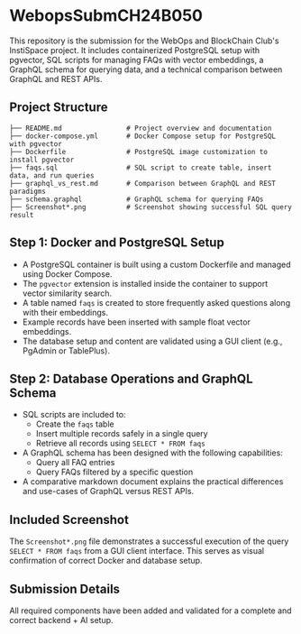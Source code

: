 # WebopsSubmCH24B050

This repository is the submission for the WebOps and BlockChain Club's InstiSpace project. It includes containerized PostgreSQL setup with pgvector, SQL scripts for managing FAQs with vector embeddings, a GraphQL schema for querying data, and a technical comparison between GraphQL and REST APIs.

## Project Structure

```
├── README.md                # Project overview and documentation
├── docker-compose.yml       # Docker Compose setup for PostgreSQL with pgvector
├── Dockerfile               # PostgreSQL image customization to install pgvector
├── faqs.sql                 # SQL script to create table, insert data, and run queries
├── graphql_vs_rest.md       # Comparison between GraphQL and REST paradigms
├── schema.graphql           # GraphQL schema for querying FAQs
├── Screenshot*.png          # Screenshot showing successful SQL query result
```

## Step 1: Docker and PostgreSQL Setup

- A PostgreSQL container is built using a custom Dockerfile and managed using Docker Compose.
- The `pgvector` extension is installed inside the container to support vector similarity search.
- A table named `faqs` is created to store frequently asked questions along with their embeddings.
- Example records have been inserted with sample float vector embeddings.
- The database setup and content are validated using a GUI client (e.g., PgAdmin or TablePlus).

## Step 2: Database Operations and GraphQL Schema

- SQL scripts are included to:
  - Create the `faqs` table
  - Insert multiple records safely in a single query
  - Retrieve all records using `SELECT * FROM faqs`
- A GraphQL schema has been designed with the following capabilities:
  - Query all FAQ entries
  - Query FAQs filtered by a specific question
- A comparative markdown document explains the practical differences and use-cases of GraphQL versus REST APIs.

## Included Screenshot

The `Screenshot*.png` file demonstrates a successful execution of the query `SELECT * FROM faqs` from a GUI client interface. This serves as visual confirmation of correct Docker and database setup.

## Submission Details

All required components have been added and validated for a complete and correct backend + AI setup.
